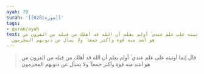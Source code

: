 ```yaml
---
ayah: 78
surah: '[[028|سورة]]'
tags:
- quran/ayah
text: قال إنما أوتيته على علم عندي ۚ أولم يعلم أن الله قد أهلك من قبله من القرون من
  هو أشد منه قوة وأكثر جمعا ۚ ولا يسأل عن ذنوبهم المجرمون
---
```

> قال إنما أوتيته على علم عندي ۚ أولم يعلم أن الله قد أهلك من قبله من القرون من هو أشد منه قوة وأكثر جمعا ۚ ولا يسأل عن ذنوبهم المجرمون
